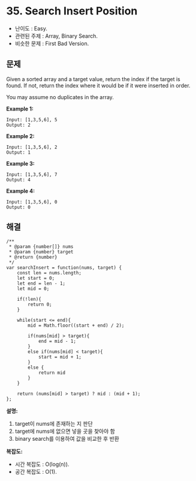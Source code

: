 # 35. Search Insert Position

- 난이도 : Easy.
- 관련된 주제 : Array, Binary Search.
- 비슷한 문제 : First Bad Version.

## 문제

Given a sorted array and a target value, return the index if the target is found. If not, return the index where it would be if it were inserted in order.

You may assume no duplicates in the array.

**Example 1:**

```
Input: [1,3,5,6], 5
Output: 2
```

**Example 2:**

```
Input: [1,3,5,6], 2
Output: 1
```

**Example 3:**

```
Input: [1,3,5,6], 7
Output: 4
```

**Example 4:**

```
Input: [1,3,5,6], 0
Output: 0
```

## 해결

```
/**
 * @param {number[]} nums
 * @param {number} target
 * @return {number}
 */
var searchInsert = function(nums, target) {
    const len = nums.length;
    let start = 0;
    let end = len - 1;
    let mid = 0;
    
    if(!len){
        return 0;
    }
    
    while(start <= end){
        mid = Math.floor((start + end) / 2);
        
        if(nums[mid] > target){
            end = mid - 1;
        }
        else if(nums[mid] < target){
            start = mid + 1;
        }
        else {
            return mid
        }
    }
    
    return (nums[mid] > target) ? mid : (mid + 1);
};
```

**설명:**

1. target이 nums에 존재하는 지 판단
2. target에 nums에 없으면 넣을 곳을 찾아야 함
3. binary search를 이용하여 값을 비교한 후 반환 

**복잡도:**

- 시간 복잡도 : O(log(n)).
- 공간 복잡도 : O(1).